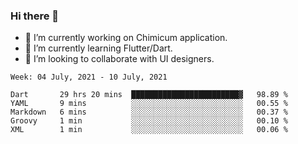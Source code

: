 ### Hi there 👋

<!--
**devcat37/devcat37** is a ✨ _special_ ✨ repository because its `README.md` (this file) appears on your GitHub profile.-->


- 🔭 I’m currently working on Chimicum application.
- 🌱 I’m currently learning Flutter/Dart.
- 👯 I’m looking to collaborate with UI designers.
<!-- - 🤔 I’m looking for help with ... -->

<!--START_SECTION:waka-->
```text
Week: 04 July, 2021 - 10 July, 2021

Dart       29 hrs 20 mins  ████████████████████████▓   98.89 % 
YAML       9 mins          ░░░░░░░░░░░░░░░░░░░░░░░░░   00.55 % 
Markdown   6 mins          ░░░░░░░░░░░░░░░░░░░░░░░░░   00.37 % 
Groovy     1 min           ░░░░░░░░░░░░░░░░░░░░░░░░░   00.10 % 
XML        1 min           ░░░░░░░░░░░░░░░░░░░░░░░░░   00.06 % 
```
<!--END_SECTION:waka-->
